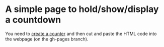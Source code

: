 # A simple page to hold/show/display a countdown

You need to [create a counter]() and then cut and paste the HTML code into the webpage (on the gh-pages branch).
